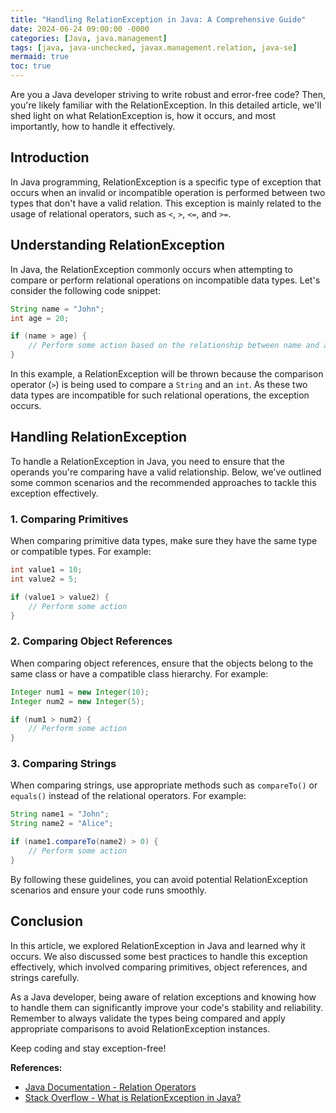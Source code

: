 ```yaml
---
title: "Handling RelationException in Java: A Comprehensive Guide"
date: 2024-06-24 09:00:00 -0000
categories: [Java, java.management]
tags: [java, java-unchecked, javax.management.relation, java-se]
mermaid: true
toc: true
---
```



Are you a Java developer striving to write robust and error-free code? Then, you're likely familiar with the RelationException. In this detailed article, we'll shed light on what RelationException is, how it occurs, and most importantly, how to handle it effectively.

## Introduction

In Java programming, RelationException is a specific type of exception that occurs when an invalid or incompatible operation is performed between two types that don't have a valid relation. This exception is mainly related to the usage of relational operators, such as `<`, `>`, `<=`, and `>=`.

## Understanding RelationException

In Java, the RelationException commonly occurs when attempting to compare or perform relational operations on incompatible data types. Let's consider the following code snippet:

```java
String name = "John";
int age = 20;

if (name > age) {
    // Perform some action based on the relationship between name and age
}
```

In this example, a RelationException will be thrown because the comparison operator (`>`) is being used to compare a `String` and an `int`. As these two data types are incompatible for such relational operations, the exception occurs.  

## Handling RelationException

To handle a RelationException in Java, you need to ensure that the operands you're comparing have a valid relationship. Below, we've outlined some common scenarios and the recommended approaches to tackle this exception effectively.

### 1. Comparing Primitives

When comparing primitive data types, make sure they have the same type or compatible types. For example:

```java
int value1 = 10;
int value2 = 5;

if (value1 > value2) {
    // Perform some action
}
```

### 2. Comparing Object References

When comparing object references, ensure that the objects belong to the same class or have a compatible class hierarchy. For example:

```java
Integer num1 = new Integer(10);
Integer num2 = new Integer(5);

if (num1 > num2) {
    // Perform some action
}
```

### 3. Comparing Strings

When comparing strings, use appropriate methods such as `compareTo()` or `equals()` instead of the relational operators. For example:

```java
String name1 = "John";
String name2 = "Alice";

if (name1.compareTo(name2) > 0) {
    // Perform some action
}
```

By following these guidelines, you can avoid potential RelationException scenarios and ensure your code runs smoothly.

## Conclusion

In this article, we explored RelationException in Java and learned why it occurs. We also discussed some best practices to handle this exception effectively, which involved comparing primitives, object references, and strings carefully.

As a Java developer, being aware of relation exceptions and knowing how to handle them can significantly improve your code's stability and reliability. Remember to always validate the types being compared and apply appropriate comparisons to avoid RelationException instances.

Keep coding and stay exception-free!

**References:**
- [Java Documentation - Relation Operators](https://docs.oracle.com/javase/tutorial/java/nutsandbolts/op2.html)
- [Stack Overflow - What is RelationException in Java?](https://stackoverflow.com/questions/65728608/what-is-relationexception-in-java)